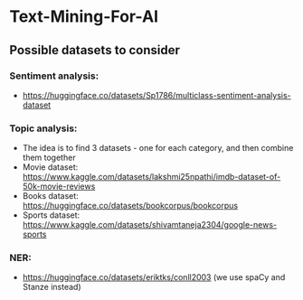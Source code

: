 # Text-Mining-For-AI
## Possible datasets to consider
### Sentiment analysis:
- https://huggingface.co/datasets/Sp1786/multiclass-sentiment-analysis-dataset
### Topic analysis:
- The idea is to find 3 datasets - one for each category, and then combine them together
- Movie dataset: https://www.kaggle.com/datasets/lakshmi25npathi/imdb-dataset-of-50k-movie-reviews
- Books dataset: https://huggingface.co/datasets/bookcorpus/bookcorpus
- Sports dataset: https://www.kaggle.com/datasets/shivamtaneja2304/google-news-sports
### NER:
- https://huggingface.co/datasets/eriktks/conll2003 (we use spaCy and Stanze instead)
